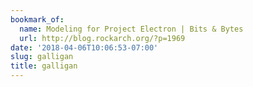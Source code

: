 ```yaml
---
bookmark_of:
  name: Modeling for Project Electron | Bits & Bytes
  url: http://blog.rockarch.org/?p=1969
date: '2018-04-06T10:06:53-07:00'
slug: galligan
title: galligan
---
```


